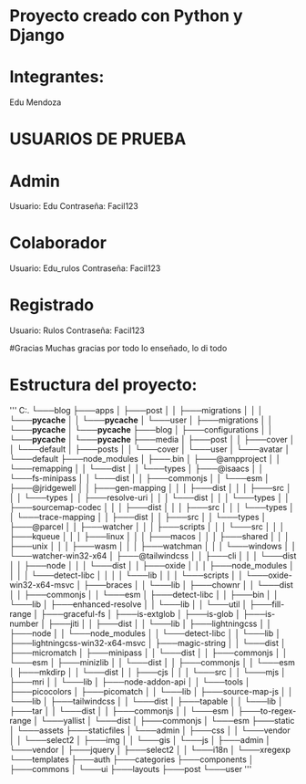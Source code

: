 # Proyecto creado con Python y Django

# Integrantes:
Edu Mendoza


# USUARIOS DE PRUEBA

# Admin
Usuario: Edu
Contraseña: Facil123

# Colaborador
Usuario: Edu_rulos
Contraseña: Facil123

# Registrado
Usuario: Rulos
Contraseña: Facil123

#Gracias
Muchas gracias por todo lo enseñado, lo di todo

# Estructura del proyecto:

'''
C:.
└───blog
    ├───apps
    │   ├───post
    │   │   ├───migrations
    │   │   │   └───__pycache__
    │   │   └───__pycache__
    │   └───user
    │       ├───migrations
    │       │   └───__pycache__
    │       └───__pycache__
    ├───blog
    │   ├───configurations
    │   │   └───__pycache__
    │   └───__pycache__
    ├───media
    │   ├───post
    │   │   ├───cover
    │   │   └───default
    │   ├───posts
    │   │   └───cover
    │   └───user
    │       └───avatar
    │           └───default
    ├───node_modules
    │   ├───.bin
    │   ├───@ampproject
    │   │   └───remapping
    │   │       └───dist
    │   │           └───types
    │   ├───@isaacs
    │   │   └───fs-minipass
    │   │       └───dist
    │   │           ├───commonjs
    │   │           └───esm
    │   ├───@jridgewell
    │   │   ├───gen-mapping
    │   │   │   ├───dist
    │   │   │   ├───src
    │   │   │   └───types
    │   │   ├───resolve-uri
    │   │   │   └───dist
    │   │   │       └───types
    │   │   ├───sourcemap-codec
    │   │   │   ├───dist
    │   │   │   ├───src
    │   │   │   └───types
    │   │   └───trace-mapping
    │   │       ├───dist
    │   │       ├───src
    │   │       └───types
    │   ├───@parcel
    │   │   ├───watcher
    │   │   │   ├───scripts
    │   │   │   └───src
    │   │   │       ├───kqueue
    │   │   │       ├───linux
    │   │   │       ├───macos
    │   │   │       ├───shared
    │   │   │       ├───unix
    │   │   │       ├───wasm
    │   │   │       ├───watchman
    │   │   │       └───windows
    │   │   └───watcher-win32-x64
    │   ├───@tailwindcss
    │   │   ├───cli
    │   │   │   └───dist
    │   │   ├───node
    │   │   │   └───dist
    │   │   ├───oxide
    │   │   │   ├───node_modules
    │   │   │   │   └───detect-libc
    │   │   │   │       └───lib
    │   │   │   └───scripts
    │   │   └───oxide-win32-x64-msvc
    │   ├───braces
    │   │   └───lib
    │   ├───chownr
    │   │   └───dist
    │   │       ├───commonjs
    │   │       └───esm
    │   ├───detect-libc
    │   │   ├───bin
    │   │   └───lib
    │   ├───enhanced-resolve
    │   │   └───lib
    │   │       └───util
    │   ├───fill-range
    │   ├───graceful-fs
    │   ├───is-extglob
    │   ├───is-glob
    │   ├───is-number
    │   ├───jiti
    │   │   ├───dist
    │   │   └───lib
    │   ├───lightningcss
    │   │   ├───node
    │   │   └───node_modules
    │   │       └───detect-libc
    │   │           └───lib
    │   ├───lightningcss-win32-x64-msvc
    │   ├───magic-string
    │   │   └───dist
    │   ├───micromatch
    │   ├───minipass
    │   │   └───dist
    │   │       ├───commonjs
    │   │       └───esm
    │   ├───minizlib
    │   │   └───dist
    │   │       ├───commonjs
    │   │       └───esm
    │   ├───mkdirp
    │   │   └───dist
    │   │       ├───cjs
    │   │       │   └───src
    │   │       └───mjs
    │   ├───mri
    │   │   └───lib
    │   ├───node-addon-api
    │   │   └───tools
    │   ├───picocolors
    │   ├───picomatch
    │   │   └───lib
    │   ├───source-map-js
    │   │   └───lib
    │   ├───tailwindcss
    │   │   └───dist
    │   ├───tapable
    │   │   └───lib
    │   ├───tar
    │   │   └───dist
    │   │       ├───commonjs
    │   │       └───esm
    │   ├───to-regex-range
    │   └───yallist
    │       └───dist
    │           ├───commonjs
    │           └───esm
    ├───static
    │   └───assets
    ├───staticfiles
    │   └───admin
    │       ├───css
    │       │   └───vendor
    │       │       └───select2
    │       ├───img
    │       │   └───gis
    │       └───js
    │           ├───admin
    │           └───vendor
    │               ├───jquery
    │               ├───select2
    │               │   └───i18n
    │               └───xregexp
    └───templates
        ├───auth
        ├───categories
        ├───components
        │   ├───commons
        │   └───ui
        ├───layouts
        ├───post
        └───user
'''
